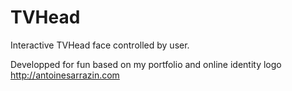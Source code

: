 # TVHead
Interactive TVHead face controlled by user.

Developped for fun based on my portfolio and online identity logo
http://antoinesarrazin.com
